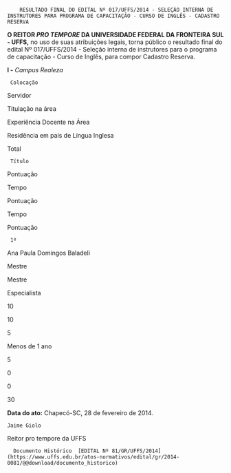         RESULTADO FINAL DO EDITAL Nº 017/UFFS/2014 - SELEÇÃO INTERNA DE INSTRUTORES PARA PROGRAMA DE CAPACITAÇÃO - CURSO DE INGLÊS - CADASTRO RESERVA  

**O REITOR *PRO TEMPORE* DA UNIVERSIDADE FEDERAL DA FRONTEIRA SUL - UFFS,** no uso de suas atribuições legais, torna público o resultado final do edital Nº 017/UFFS/2014 - Seleção interna de instrutores para o programa de capacitação - Curso de Inglês, para compor Cadastro Reserva.

 **I -** *Campus Realeza*

     Colocação

   Servidor

   Titulação na área

   Experiência Docente na Área

   Residência em país de Língua Inglesa

   Total

     Título

   Pontuação

   Tempo 

   Pontuação

   Tempo

   Pontuação

     1º 

   Ana Paula Domingos Baladeli

   Mestre

 Mestre

 Especialista

   10

 10

 5

   Menos de 1 ano

   5

   0

   0

   30

      

   **Data do ato:** Chapecó-SC, 28 de fevereiro de 2014.   
 

    Jaime Giolo   
 Reitor pro tempore da UFFS 

      Documento Histórico  [EDITAL Nº 81/GR/UFFS/2014](https://www.uffs.edu.br/atos-normativos/edital/gr/2014-0081/@@download/documento_historico)     
      